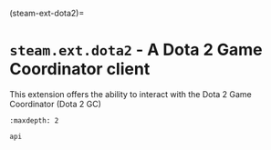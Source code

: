 (steam-ext-dota2)=

# `steam.ext.dota2` - A Dota 2 Game Coordinator client

This extension offers the ability to interact with the Dota 2 Game Coordinator (Dota 2 GC)

```{toctree}
:maxdepth: 2

api
```
